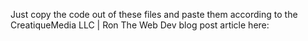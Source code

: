 Just copy the code out of these files and paste them according to the CreatiqueMedia LLC | Ron The Web Dev blog post article here: 